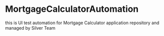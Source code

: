 # MortgageCalculatorAutomation
this is UI test automation for Mortgage Calculator application repository and managed by Silver Team

